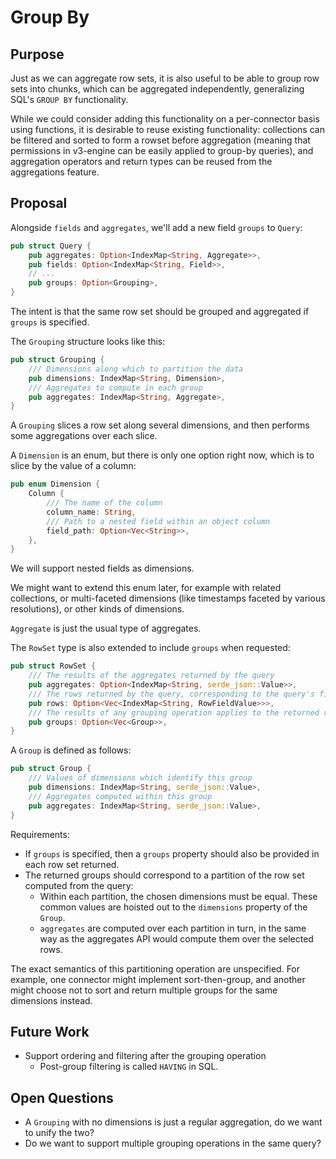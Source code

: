 # Group By

## Purpose

Just as we can aggregate row sets, it is also useful to be able to group row sets into chunks, which can be aggregated independently, generalizing SQL's `GROUP BY` functionality.

While we could consider adding this functionality on a per-connector basis using functions, it is desirable to reuse existing functionality: collections can be filtered and sorted to form a rowset before aggregation (meaning that permissions in v3-engine can be easily applied to group-by queries), and aggregation operators and return types can be reused from the aggregations feature.

## Proposal

Alongside `fields` and `aggregates`, we'll add a new field `groups` to `Query`:

```rust
pub struct Query {
    pub aggregates: Option<IndexMap<String, Aggregate>>,
    pub fields: Option<IndexMap<String, Field>>,
    // ...
    pub groups: Option<Grouping>,
}
```

The intent is that the same row set should be grouped and aggregated if `groups` is specified.

The `Grouping` structure looks like this:

```rust
pub struct Grouping {
    /// Dimensions along which to partition the data
    pub dimensions: IndexMap<String, Dimension>,
    /// Aggregates to compute in each group
    pub aggregates: IndexMap<String, Aggregate>,
}
```

A `Grouping` slices a row set along several dimensions, and then performs some aggregations over each slice.

A `Dimension` is an enum, but there is only one option right now, which is to slice by the value of a column:

```rust
pub enum Dimension {
    Column {
        /// The name of the column
        column_name: String,
        /// Path to a nested field within an object column
        field_path: Option<Vec<String>>,
    },
}
```

We will support nested fields as dimensions.

We might want to extend this enum later, for example with related collections, or multi-faceted dimensions (like timestamps faceted by various resolutions), or other kinds of dimensions.

`Aggregate` is just the usual type of aggregates.

The `RowSet` type is also extended to include `groups` when requested:

```rust
pub struct RowSet {
    /// The results of the aggregates returned by the query
    pub aggregates: Option<IndexMap<String, serde_json::Value>>,
    /// The rows returned by the query, corresponding to the query's fields
    pub rows: Option<Vec<IndexMap<String, RowFieldValue>>>,
    /// The results of any grouping operation applies to the returned rows
    pub groups: Option<Vec<Group>>,
}
```

A `Group` is defined as follows:

```rust
pub struct Group {
    /// Values of dimensions which identify this group
    pub dimensions: IndexMap<String, serde_json::Value>,
    /// Aggregates computed within this group
    pub aggregates: IndexMap<String, serde_json::Value>,
}
```

Requirements:

- If `groups` is specified, then a `groups` property should also be provided in each row set returned.
- The returned groups should correspond to a partition of the row set computed from the query:
  - Within each partition, the chosen dimensions must be equal. These common values are hoisted out to the `dimensions` property of the `Group`.
  - `aggregates` are computed over each partition in turn, in the same way as the aggregates API would compute them over the selected rows.

The exact semantics of this partitioning operation are unspecified. For example, one connector might implement sort-then-group, and another might choose not to sort and return multiple groups for the same dimensions instead.

## Future Work

- Support ordering and filtering after the grouping operation
  - Post-group filtering is called `HAVING` in SQL.

## Open Questions

- A `Grouping` with no dimensions is just a regular aggregation, do we want to unify the two?
- Do we want to support multiple grouping operations in the same query?